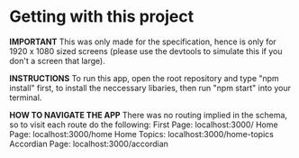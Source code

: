 # Getting with this project

**IMPORTANT**
This was only made for the specification, hence is only for 1920 x 1080 sized screens (please use the devtools to simulate this if you don't a screen that large).

**INSTRUCTIONS**
To run this app, open the root repository and type "npm install" first, to install the neccessary libaries, then run "npm start" into your terminal.

**HOW TO NAVIGATE THE APP**
There was no routing implied in the schema, so to visit each route do the following:
First Page: localhost:3000/
Home Page: localhost:3000/home
Home Topics: localhost:3000/home-topics
Accordian Page: localhost:3000/accordian

